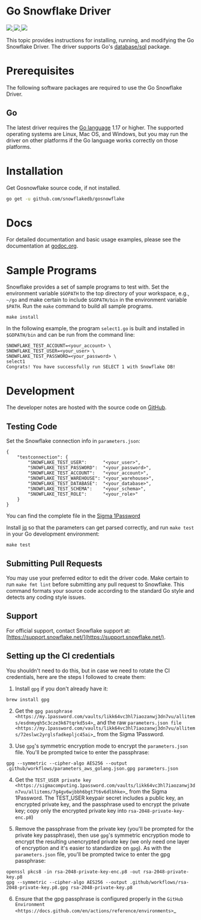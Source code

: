 # Go Snowflake Driver

<a href="https://github.com/snowflakedb/gosnowflake/actions?query=workflow%3A%22Build+and+Test%22">
    <img src="https://github.com/snowflakedb/gosnowflake/workflows/Build%20and%20Test/badge.svg?branch=master">
</a>
<a href="http://www.apache.org/licenses/LICENSE-2.0.txt">
    <img src="http://img.shields.io/:license-Apache%202-brightgreen.svg">
</a>
<a href="https://goreportcard.com/report/github.com/snowflakedb/gosnowflake">
    <img src="https://goreportcard.com/badge/github.com/snowflakedb/gosnowflake">
</a>

This topic provides instructions for installing, running, and modifying the Go Snowflake Driver. The driver supports Go's [database/sql](https://golang.org/pkg/database/sql/) package.

# Prerequisites

The following software packages are required to use the Go Snowflake Driver.

## Go

The latest driver requires the [Go language](https://golang.org/) 1.17 or higher. The supported operating systems are Linux, Mac OS, and Windows, but you may run the driver on other platforms if the Go language works correctly on those platforms.


# Installation

Get Gosnowflake source code, if not installed.

```sh
go get -u github.com/snowflakedb/gosnowflake
```

# Docs

For detailed documentation and basic usage examples, please see the documentation at
[godoc.org](https://godoc.org/github.com/snowflakedb/gosnowflake/).

# Sample Programs

Snowflake provides a set of sample programs to test with. Set the environment variable ``$GOPATH`` to the top directory of your workspace, e.g., ``~/go`` and make certain to 
include ``$GOPATH/bin`` in the environment variable ``$PATH``. Run the ``make`` command to build all sample programs.

```
make install
```

In the following example, the program ``select1.go`` is built and installed in ``$GOPATH/bin`` and can be run from the command line:

```
SNOWFLAKE_TEST_ACCOUNT=<your_account> \
SNOWFLAKE_TEST_USER=<your_user> \
SNOWFLAKE_TEST_PASSWORD=<your_password> \
select1
Congrats! You have successfully run SELECT 1 with Snowflake DB!
```

# Development

The developer notes are hosted with the source code on [GitHub](https://github.com/snowflakedb/gosnowflake).

## Testing Code


Set the Snowflake connection info in ``parameters.json``:

```
{
    "testconnection": {
        "SNOWFLAKE_TEST_USER":      "<your_user>",
        "SNOWFLAKE_TEST_PASSWORD":  "<your_password>",
        "SNOWFLAKE_TEST_ACCOUNT":   "<your_account>",
        "SNOWFLAKE_TEST_WAREHOUSE": "<your_warehouse>",
        "SNOWFLAKE_TEST_DATABASE":  "<your_database>",
        "SNOWFLAKE_TEST_SCHEMA":    "<your_schema>",
        "SNOWFLAKE_TEST_ROLE":      "<your_role>"
    }
}
```
You can find the complete file in the [Sigma 1Password](https://my.1password.com/vaults/likk64vc3hl7iaozanwj3dn7vu/allitems/72eslwc2yrglsfadkepljc45ai)

Install [jq](https://stedolan.github.io/jq) so that the parameters can get parsed correctly, and run ``make test`` in your Go development environment:

```
make test
```

## Submitting Pull Requests

You may use your preferred editor to edit the driver code. Make certain to run ``make fmt lint`` before submitting any pull request to Snowflake. This command formats your source code according to the standard Go style and detects any coding style issues.

## Support

For official support, contact Snowflake support at:
[https://support.snowflake.net/](https://support.snowflake.net/).

## Setting up the CI credentials

You shouldn't need to do this, but in case we need to rotate the CI credentials, here are the steps I followed to create them:

1. Install ``gpg`` if you don't already have it:

```
brew install gpg
```

2. Get the `gpg passphrase <https://my.1password.com/vaults/likk64vc3hl7iaozanwj3dn7vu/allitems/esdnmyqh5c3cze3k67tqrkd5s4>`_ and the raw `parameters.json file <https://my.1password.com/vaults/likk64vc3hl7iaozanwj3dn7vu/allitems/72eslwc2yrglsfadkepljc45ai>`_ from the Sigma 1Password.

3. Use ``gpg``'s symmetric encryption mode to encrypt the ``parameters.json`` file. You'll be prompted twice to enter the passphrase:


```
gpg --symmetric --cipher-algo AES256 --output .github/workflows/parameters_aws_golang.json.gpg parameters.json
```
4. Get the `TEST_USER private key <https://sigmacomputing.1password.com/vaults/likk64vc3hl7iaozanwj3dn7vu/allitems/7g4gv6wjbbh6bgt7t6v6dlbhke>`_ from the Sigma 1Password. The TEST_USER keypair secret includes a public key, an encrypted private key, and the passphrase used to encrypt the private key; copy only the encrypted private key into ``rsa-2048-private-key-enc.p8``)

5. Remove the passphrase from the private key (you'll be prompted for the private key passphrase), then use ``gpg``'s symmetric encryption mode to encrypt the resulting unencrypted private key (we only need one layer of encryption and it's easier to standardize on ``gpg``). As with the ``parameters.json`` file, you'll be prompted twice to enter the gpg passphrase:

```
openssl pkcs8 -in rsa-2048-private-key-enc.p8 -out rsa-2048-private-key.p8
gpg --symmetric --cipher-algo AES256 --output .github/workflows/rsa-2048-private-key.p8.gpg rsa-2048-private-key.p8
```
6. Ensure that the gpg passphrase is configured properly in the `GitHub Environment <https://docs.github.com/en/actions/reference/environments>`_

